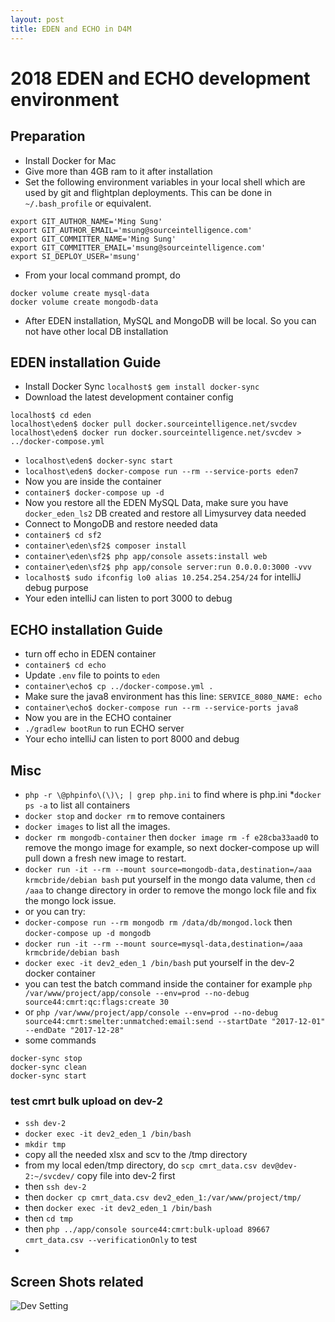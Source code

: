 ```yaml
---
layout: post
title: EDEN and ECHO in D4M
---
```


# 2018 EDEN and ECHO development environment


## Preparation

* Install Docker for Mac
* Give more than 4GB ram to it after installation
* Set the following environment variables in your local shell which are used by git and flightplan deployments. This can be done in `~/.bash_profile` or equivalent.

 
```
export GIT_AUTHOR_NAME='Ming Sung'
export GIT_AUTHOR_EMAIL='msung@sourceintelligence.com'
export GIT_COMMITTER_NAME='Ming Sung'
export GIT_COMMITTER_EMAIL='msung@sourceintelligence.com'
export SI_DEPLOY_USER='msung'

```

* From your local command prompt, do 

```
docker volume create mysql-data
docker volume create mongodb-data
```
* After EDEN installation, MySQL and MongoDB will be local. So you can not have other local DB installation


## EDEN installation Guide

* Install Docker Sync `localhost$ gem install docker-sync`
* Download the latest development container config

```
localhost$ cd eden
localhost\eden$ docker pull docker.sourceintelligence.net/svcdev
localhost\eden$ docker run docker.sourceintelligence.net/svcdev > ../docker-compose.yml
```
* `localhost\eden$ docker-sync start`
* `localhost\eden$ docker-compose run --rm --service-ports eden7`
* Now you are inside the container
* `container$ docker-compose up -d`
* Now you restore all the EDEN MySQL Data, make sure you have `docker_eden_ls2` DB created and restore all Limysurvey data needed
* Connect to MongoDB and restore needed data
* `container$ cd sf2`
* `container\eden\sf2$ composer install`
* `container\eden\sf2$ php app/console assets:install web`
* `container\eden\sf2$ php app/console server:run 0.0.0.0:3000 -vvv`
* `localhost$ sudo ifconfig lo0 alias 10.254.254.254/24` for intelliJ debug purpose
* Your eden intelliJ can listen to port 3000 to debug


## ECHO installation Guide

* turn off echo in EDEN container
* `container$ cd echo`
* Update `.env` file to points to `eden`
* `container\echo$ cp ../docker-compose.yml .`
* Make sure the java8 environment has this line: `SERVICE_8080_NAME: echo`
* `container\echo$ docker-compose run --rm --service-ports java8`
* Now you are in the ECHO container
* `./gradlew bootRun` to run ECHO server
* Your echo intelliJ can listen to port 8000 and debug

## Misc

* `php -r \@phpinfo\(\)\; | grep php.ini` to find where is php.ini
*`docker ps -a` to list all containers
* `docker stop` and `docker rm` to remove containers
* `docker images` to list all the images.
* `docker rm mongodb-container` then `docker image rm -f e28cba33aad0` to remove the mongo image for example, so next docker-compose up will pull down a fresh new image to restart.
* `docker run -it --rm --mount source=mongodb-data,destination=/aaa krmcbride/debian bash` put yourself in the mongo data valume, then `cd /aaa` to change directory in order to remove the mongo lock file and fix the mongo lock issue.
* or you can try:
* `docker-compose run --rm mongodb rm /data/db/mongod.lock` then `docker-compose up -d mongodb`
* `docker run -it --rm --mount source=mysql-data,destination=/aaa krmcbride/debian bash`
* `docker exec -it dev2_eden_1 /bin/bash` put yourself in the dev-2 docker container
* you can test the batch command inside the container for example `php /var/www/project/app/console --env=prod --no-debug source44:cmrt:qc:flags:create 30`
* or `php /var/www/project/app/console --env=prod --no-debug source44:cmrt:smelter:unmatched:email:send --startDate "2017-12-01" --endDate "2017-12-28"`
* some commands

```
docker-sync stop
docker-sync clean
docker-sync start
```

### test cmrt bulk upload on dev-2

* `ssh dev-2`
* `docker exec -it dev2_eden_1 /bin/bash`
* `mkdir tmp`
* copy all the needed xlsx and scv to the /tmp directory
* from my local eden/tmp directory, do `scp cmrt_data.csv dev@dev-2:~/svcdev/` copy file into dev-2 first
* then `ssh dev-2`
* then `docker cp cmrt_data.csv dev2_eden_1:/var/www/project/tmp/` 
* then `docker exec -it dev2_eden_1 /bin/bash`
* then `cd tmp`
* then `php ../app/console source44:cmrt:bulk-upload 89667 cmrt_data.csv --verificationOnly` to test
* 


## Screen Shots related

![Dev Setting](https://mingyuansung.github.io/graphic/echo_remote_debug_setting.png)